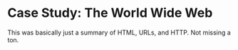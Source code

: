# Case Study: The World Wide Web

This was basically just a summary of HTML, URLs, and HTTP. Not missing a
ton.
